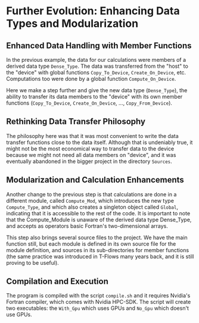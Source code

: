 # Further Evolution: Enhancing Data Types and Modularization

## Enhanced Data Handling with Member Functions

In the previous example, the data for our calculations were members of a derived data type `Dense_Type`. The data was transferred from the "host" to the "device" with global functions `Copy_To_Device`, `Create_On_Device`, etc. Computations too were done by a global function `Compute_On_Device`.

Here we make a step further and give the new data type (`Dense_Type`), the ability to transfer its data members to the "device" with its own member functions (`Copy_To_Device`, `Create_On_Device`, ..., `Copy_From_Device`).

## Rethinking Data Transfer Philosophy

The philosophy here was that it was most convenient to write the data transfer functions close to the data itself. Although that is undeniably true, it might not be the most economical way to transfer data to the device because we might not need all data members on "device", and it was eventually abandoned in the bigger project in the directory `Sources`.

## Modularization and Calculation Enhancements

Another change to the previous step is that calculations are done in a different module, called `Compute_Mod`, which introduces the new type `Compute_Type`, and which also creates a singleton object called `Global`, indicating that it is accessible to the rest of the code.  It is important to note that the Compute_Module is unaware of the derived data type Dense_Type, and accepts as operators basic Fortran's two-dimensional arrays.

This step also brings several source files to the project. We have the main function still, but each module is defined in its own source file for the module definition, and sources in its sub-directories for member functions (the same practice was introduced in T-Flows many years back, and it is still proving to be useful).

## Compilation and Execution

The program is compiled with the script `compile.sh` and it requires Nvidia's Fortran compiler, which comes with Nvidia HPC-SDK. The script will create two executables: the `With_Gpu` which uses GPUs and `No_Gpu` which doesn't use GPUs.

